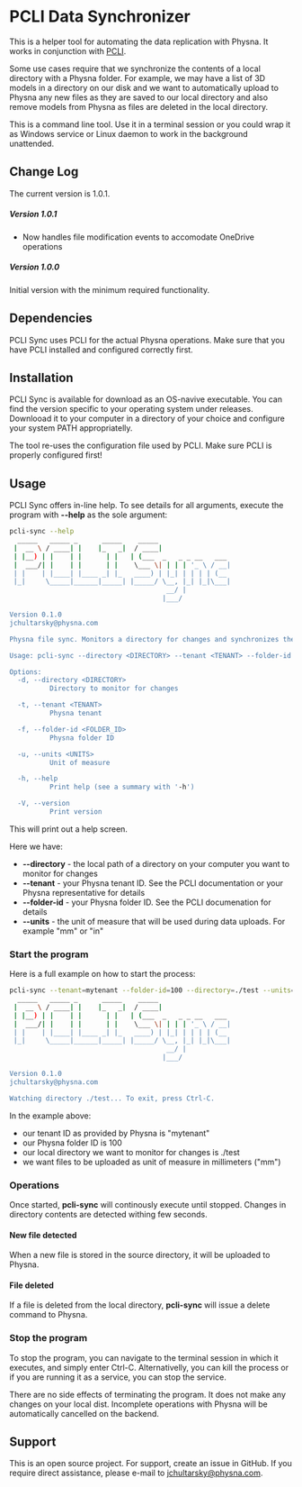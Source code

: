 # PCLI Data Synchronizer

This is a helper tool for automating the data replication with Physna. It works in conjunction with [PCLI](https://github.com/jchultarsky101/pcli).

Some use cases require that we synchronize the contents of a local directory with a Physna folder. For example, 
we may have a list of 3D models in a directory on our disk and we want to automatically upload to Physna any new files as
they are saved to our local directory and also remove models from Physna as files are deleted in the local directory.

This is a command line tool. Use it in a terminal session or you could wrap it as Windows service or Linux daemon to work
in the background unattended.

## Change Log

The current version is 1.0.1.

##### Version 1.0.1

* Now handles file modification events to accomodate OneDrive operations

##### Version 1.0.0

Initial version with the minimum required functionality.

## Dependencies

PCLI Sync uses PCLI for the actual Physna operations. Make sure that you have PCLI installed and configured correctly first.

## Installation

PCLI Sync is available for download as an OS-navive executable. You can find the version specific to your operating system under releases. Downlooad it to your computer in
a directory of your choice and configure your system PATH appropriatelly.

The tool re-uses the configuration file used by PCLI. Make sure PCLI is properly configured first!

## Usage

PCLI Sync offers in-line help. To see details for all arguments, execute the program with **--help** as the sole argument:

````bash
pcli-sync --help
  _____   _____ _      _____    _____
 |  __ \ / ____| |    |_   _|  / ____|
 | |__) | |    | |      | |   | (___  _   _ _ __   ___
 |  ___/| |    | |      | |    \___ \| | | | '_ \ / __|
 | |    | |____| |____ _| |_   ____) | |_| | | | | (__
 |_|     \_____|______|_____| |_____/ \__, |_| |_|\___|
                                       __/ |
                                      |___/

Version 0.1.0
jchultarsky@physna.com

Physna file sync. Monitors a directory for changes and synchronizes the contents with Physna.

Usage: pcli-sync --directory <DIRECTORY> --tenant <TENANT> --folder-id <FOLDER_ID> --units <UNITS>

Options:
  -d, --directory <DIRECTORY>
          Directory to monitor for changes

  -t, --tenant <TENANT>
          Physna tenant

  -f, --folder-id <FOLDER_ID>
          Physna folder ID

  -u, --units <UNITS>
          Unit of measure

  -h, --help
          Print help (see a summary with '-h')

  -V, --version
          Print version
````

This will print out a help screen.

Here we have:

* **--directory** - the local path of a directory on your computer you want to monitor for changes
* **--tenant** - your Physna tenant ID. See the PCLI documentation or your Physna representative for details
* **--folder-id** - your Physna folder ID. See the PCLI documenation for details
* **--units** - the unit of measure that will be used during data uploads. For example "mm" or "in"

### Start the program

Here is a full example on how to start the process:

````bash
pcli-sync --tenant=mytenant --folder-id=100 --directory=./test --units=mm
  _____   _____ _      _____    _____
 |  __ \ / ____| |    |_   _|  / ____|
 | |__) | |    | |      | |   | (___  _   _ _ __   ___
 |  ___/| |    | |      | |    \___ \| | | | '_ \ / __|
 | |    | |____| |____ _| |_   ____) | |_| | | | | (__
 |_|     \_____|______|_____| |_____/ \__, |_| |_|\___|
                                       __/ |
                                      |___/

Version 0.1.0
jchultarsky@physna.com

Watching directory ./test... To exit, press Ctrl-C.
````

In the example above:

* our tenant ID as provided by Physna is "mytenant"
* our Physna folder ID is 100
* our local directory we want to monitor for changes is ./test
* we want files to be uploaded as unit of measure in millimeters ("mm")

### Operations

Once started, **pcli-sync** will continously execute until stopped. Changes in directory contents are detected withing few seconds.

#### New file detected

When a new file is stored in the source directory, it will be uploaded to Physna.

#### File deleted

If a file is deleted from the local directory, **pcli-sync** will issue a delete command to Physna.

### Stop the program

To stop the program, you can navigate to the terminal session in which it executes, and simply enter Ctrl-C. Alternativelly, you can kill the process or 
if you are running it as a service, you can stop the service.

There are no side effects of terminating the program. It does not make any changes on your local dist. Incomplete operations with Physna will be automatically cancelled on the backend.

## Support

This is an open source project. For support, create an issue in GitHub. If you require direct assistance, please e-mail to jchultarsky@physna.com.
